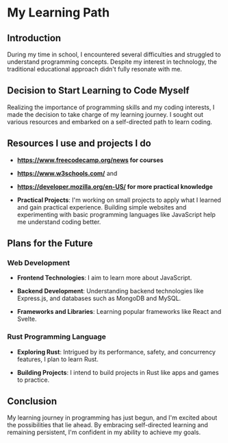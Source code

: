 # My Learning Path

## Introduction

During my time in school, I encountered several difficulties and struggled to understand programming concepts. Despite my interest in technology, the traditional educational approach didn't fully resonate with me.

## Decision to Start Learning to Code Myself

Realizing the importance of programming skills and my coding interests, I made the decision to take charge of my learning journey. I sought out various resources and embarked on a self-directed path to learn coding.

## Resources I use and projects I do

- **https://www.freecodecamp.org/news for courses**
- **https://www.w3schools.com/**
  and
- **https://developer.mozilla.org/en-US/  for more practical knowledge**


- **Practical Projects**: I'm working on small projects to apply what I learned and gain practical experience. Building simple websites and experimenting with basic programming languages like JavaScript help me understand coding better.

## Plans for the Future

### Web Development

- **Frontend Technologies**: I aim to learn more about JavaScript.

- **Backend Development**: Understanding backend technologies like Express.js, and databases such as MongoDB and MySQL.

- **Frameworks and Libraries**: Learning popular frameworks like React and Svelte.

### Rust Programming Language

- **Exploring Rust**: Intrigued by its performance, safety, and concurrency features, I plan to learn Rust.

- **Building Projects**: I intend to build projects in Rust like apps and games to practice.

## Conclusion

My learning journey in programming has just begun, and I'm excited about the possibilities that lie ahead. By embracing self-directed learning and remaining persistent, I'm confident in my ability to achieve my goals.
